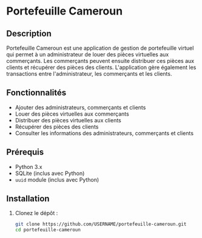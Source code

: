 # Portefeuille Cameroun

## Description

Portefeuille Cameroun est une application de gestion de portefeuille virtuel qui permet à un administrateur de louer des pièces virtuelles aux commerçants. Les commerçants peuvent ensuite distribuer ces pièces aux clients et récupérer des pièces des clients. L'application gère également les transactions entre l'administrateur, les commerçants et les clients.

## Fonctionnalités

- Ajouter des administrateurs, commerçants et clients
- Louer des pièces virtuelles aux commerçants
- Distribuer des pièces virtuelles aux clients
- Récupérer des pièces des clients
- Consulter les informations des administrateurs, commerçants et clients

## Prérequis

- Python 3.x
- SQLite (inclus avec Python)
- `uuid` module (inclus avec Python)

## Installation

1. Clonez le dépôt :

   ```bash
   git clone https://github.com/USERNAME/portefeuille-cameroun.git
   cd portefeuille-cameroun
